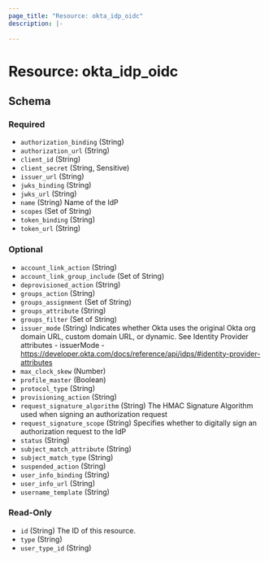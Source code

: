 ```yaml
---
page_title: "Resource: okta_idp_oidc"
description: |-
  
---
```


# Resource: okta_idp_oidc





<!-- schema generated by tfplugindocs -->
## Schema

### Required

- `authorization_binding` (String)
- `authorization_url` (String)
- `client_id` (String)
- `client_secret` (String, Sensitive)
- `issuer_url` (String)
- `jwks_binding` (String)
- `jwks_url` (String)
- `name` (String) Name of the IdP
- `scopes` (Set of String)
- `token_binding` (String)
- `token_url` (String)

### Optional

- `account_link_action` (String)
- `account_link_group_include` (Set of String)
- `deprovisioned_action` (String)
- `groups_action` (String)
- `groups_assignment` (Set of String)
- `groups_attribute` (String)
- `groups_filter` (Set of String)
- `issuer_mode` (String) Indicates whether Okta uses the original Okta org domain URL, custom domain URL, or dynamic. See Identity Provider attributes - issuerMode - https://developer.okta.com/docs/reference/api/idps/#identity-provider-attributes
- `max_clock_skew` (Number)
- `profile_master` (Boolean)
- `protocol_type` (String)
- `provisioning_action` (String)
- `request_signature_algorithm` (String) The HMAC Signature Algorithm used when signing an authorization request
- `request_signature_scope` (String) Specifies whether to digitally sign an authorization request to the IdP
- `status` (String)
- `subject_match_attribute` (String)
- `subject_match_type` (String)
- `suspended_action` (String)
- `user_info_binding` (String)
- `user_info_url` (String)
- `username_template` (String)

### Read-Only

- `id` (String) The ID of this resource.
- `type` (String)
- `user_type_id` (String)


